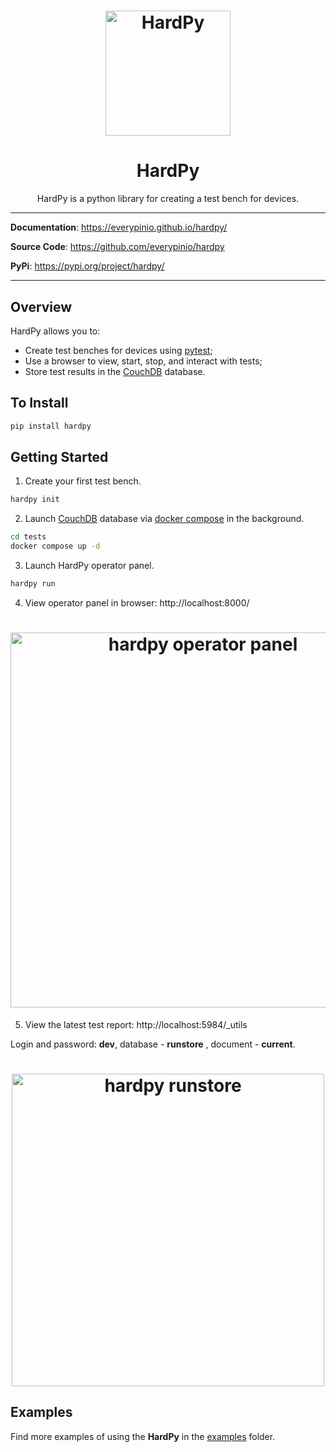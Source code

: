 <h1 align="center">
    <img src="https://everypinio.github.io/hardpy/img/logo256.png" alt="HardPy" style="width:200px;">
</h1>

<h1 align="center">
    <b>HardPy</b>
</h1>

<p align="center">
HardPy is a python library for creating a test bench for devices.
</p>

---

**Documentation**: <a href=https://everypinio.github.io/hardpy/ target="_blank">https://everypinio.github.io/hardpy/</a>

**Source Code**: <a href=https://github.com/everypinio/hardpy target="_blank">https://github.com/everypinio/hardpy</a>

**PyPi**: <a href=https://pypi.org/project/hardpy/ target="_blank">https://pypi.org/project/hardpy/</a>

---

## Overview

HardPy allows you to:

* Create test benches for devices using [pytest](https://docs.pytest.org/);
* Use a browser to view, start, stop, and interact with tests;
* Store test results in the [CouchDB](https://couchdb.apache.org/) database.

## To Install

```bash
pip install hardpy
```

## Getting Started

1. Create your first test bench.
```bash
hardpy init
```
2. Launch [CouchDB](https://couchdb.apache.org/) database via [docker compose](https://docs.docker.com/compose/) in the background.
```bash
cd tests
docker compose up -d
```
3. Launch HardPy operator panel.
```bash
hardpy run
```
4. View operator panel in browser: http://localhost:8000/

  <h1 align="center">
      <img src="https://everypinio.github.io/hardpy/img/hardpy_operator_panel_hello_hardpy.png"
      alt="hardpy operator panel" style="width:600px;">
  </h1>

5. View the latest test report: http://localhost:5984/_utils

Login and password: **dev**, database - **runstore** , document - **current**.

  <h1 align="center">
      <img src="https://everypinio.github.io/hardpy/img/runstore_hello_hardpy.png"
      alt="hardpy runstore" style="width:500px;">
  </h1>

## Examples

Find more examples of using the **HardPy** in the [examples](./examples/) folder.
